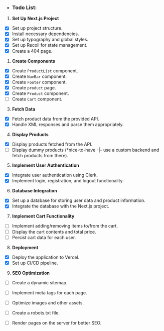 - ### Todo List:

1.  **Set Up Next.js Project**

- [x]  Set up project structure.
- [x]  Install necessary dependencies.
- [x]  Set up typography and global styles.
- [x]  Set up Recoil for state management.
- [x]  Create a 404 page.
1.  **Create Components**
    
- [x]  Create `ProductList` component.
- [x]  Create `NavBar` component.
- [x]  Create `Footer` component.
- [x]  Create `product` page.
- [x]  Create `Product` component.
- [ ]  Create `Cart` component.
3.  **Fetch Data**
    
- [x]  Fetch product data from the provided API.
- [x]  Handle XML responses and parse them appropriately.
4.  **Display Products**
    
- [x]  Display products fetched from the API.
- [ ]  Display dummy products (*nice-to-have -|- use a custom backend and fetch products from there).
5.  **Implement User Authentication**
    
- [x]  Integrate user authentication using Clerk.
- [x]  Implement login, registration, and logout functionality.
6.  **Database Integration**
    
- [x]  Set up a database for storing user data and product information.
- [x]  Integrate the database with the Next.js project.
7.  **Implement Cart Functionality**
    
- [ ]  Implement adding/removing items to/from the cart.
- [ ]  Display the cart contents and total price.
- [ ]  Persist cart data for each user.
8.  **Deployment**
    
- [x]  Deploy the application to Vercel.
- [x]  Set up CI/CD pipeline.

9. **SEO Optimization**
- [ ]  Create a dynamic sitemap.
- [ ]  Implement meta tags for each page.
- [ ]  Optimize images and other assets.
- [ ]  Create a robots.txt file.
- [ ]  Render pages on the server for better SEO.
 
